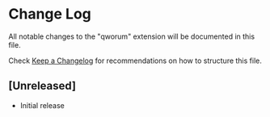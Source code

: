 # Change Log

All notable changes to the "qworum" extension will be documented in this file.

Check [Keep a Changelog](http://keepachangelog.com/) for recommendations on how to structure this file.

## [Unreleased]

- Initial release